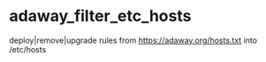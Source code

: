 # adaway_filter_etc_hosts
deploy|remove|upgrade rules from https://adaway.org/hosts.txt into /etc/hosts
